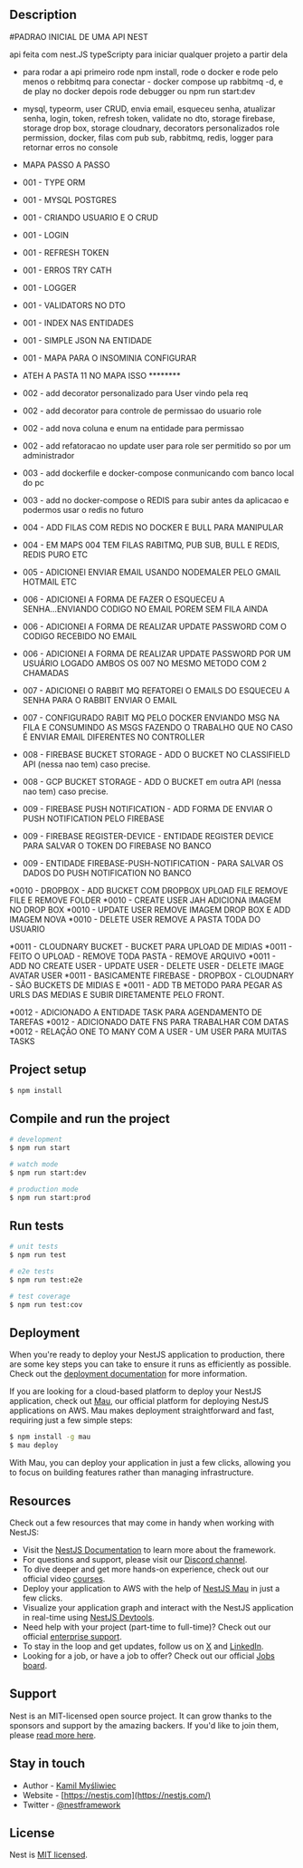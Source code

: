 ## Description

#PADRAO INICIAL DE UMA API NEST

api feita com nest.JS typeScripty para iniciar qualquer projeto a partir dela

* para rodar a api primeiro rode npm install, rode o docker e rode pelo menos o rebbitmq para conectar - docker compose up rabbitmq -d, e de play no docker depois rode debugger ou npm run start:dev

* mysql, typeorm, user CRUD, envia email, esqueceu senha, atualizar senha, login, token, refresh token,
validate no dto, storage firebase, storage drop box, storage cloudnary, decorators personalizados role permission,
docker, filas com pub sub, rabbitmq, redis, logger para retornar erros no console 

* MAPA PASSO A PASSO

* 001 - TYPE ORM
* 001 - MYSQL POSTGRES
* 001 - CRIANDO USUARIO E O CRUD
* 001 - LOGIN
* 001 - REFRESH TOKEN
* 001 - ERROS TRY CATH
* 001 - LOGGER
* 001 - VALIDATORS NO DTO
* 001 - INDEX NAS ENTIDADES
* 001 - SIMPLE JSON NA ENTIDADE
* 001 - MAPA PARA O INSOMINIA CONFIGURAR

* ATEH A PASTA 11 NO MAPA ISSO ********

* 002 - add decorator personalizado para User vindo pela req
* 002 - add decorator para controle de permissao do usuario role
* 002 - add nova coluna e enum na entidade para permissao
* 002 - add refatoracao no update user para role ser permitido so por um administrador

* 003 - add dockerfile e docker-compose conmunicando com banco local do pc
* 003 - add no docker-compose o REDIS para subir antes da aplicacao e podermos usar o redis no futuro

* 004 - ADD FILAS COM REDIS NO DOCKER E BULL PARA MANIPULAR
* 004 - EM MAPS 004 TEM FILAS RABITMQ, PUB SUB, BULL E REDIS, REDIS PURO ETC 

* 005 - ADICIONEI ENVIAR EMAIL USANDO NODEMALER PELO GMAIL  HOTMAIL ETC

* 006 - ADICIONEI A FORMA DE FAZER O ESQUECEU A SENHA...ENVIANDO CODIGO NO EMAIL POREM SEM FILA AINDA
* 006 - ADICIONEI A FORMA DE REALIZAR UPDATE PASSWORD COM O CODIGO RECEBIDO NO EMAIL
* 006 - ADICIONEI A FORMA DE REALIZAR UPDATE PASSWORD POR UM USUÁRIO LOGADO AMBOS OS 007 NO MESMO METODO COM 2 CHAMADAS 

* 007 - ADICIONEI O RABBIT MQ REFATOREI O EMAILS DO ESQUECEU A SENHA PARA O RABBIT ENVIAR O EMAIL 
* 007 - CONFIGURADO RABIT MQ PELO DOCKER ENVIANDO MSG NA FILA E CONSUMINDO AS MSGS FAZENDO O TRABALHO QUE NO CASO É ENVIAR EMAIL
DIFERENTES NO CONTROLLER

* 008 - FIREBASE BUCKET STORAGE - ADD O BUCKET NO CLASSIFIELD API (nessa nao tem) caso precise.
* 008 - GCP BUCKET STORAGE - ADD O BUCKET em outra API (nessa nao tem) caso precise.

* 009 - FIREBASE PUSH NOTIFICATION - ADD FORMA DE ENVIAR O PUSH NOTIFICATION PELO FIREBASE
* 009 - FIREBASE REGISTER-DEVICE - ENTIDADE REGISTER DEVICE PARA SALVAR O TOKEN DO FIREBASE NO BANCO
* 009 - ENTIDADE FIREBASE-PUSH-NOTIFICATION - PARA SALVAR OS DADOS DO PUSH NOTIFICATION NO BANCO

*0010 - DROPBOX - ADD BUCKET COM DROPBOX UPLOAD FILE REMOVE FILE E REMOVE FOLDER
*0010 - CREATE USER JAH ADICIONA IMAGEM NO DROP BOX
*0010 - UPDATE USER REMOVE IMAGEM DROP BOX E ADD IMAGEM NOVA
*0010 - DELETE USER REMOVE A PASTA TODA DO USUARIO

*0011 - CLOUDNARY BUCKET - BUCKET PARA UPLOAD DE MIDIAS 
*0011 - FEITO O UPLOAD - REMOVE TODA PASTA - REMOVE ARQUIVO
*0011 - ADD NO CREATE USER - UPDATE USER - DELETE USER - DELETE IMAGE AVATAR USER
*0011 - BASICAMENTE FIREBASE - DROPBOX - CLOUDNARY - SÃO BUCKETS DE MIDIAS E 
*0011 - ADD TB METODO PARA PEGAR AS URLS DAS MEDIAS E SUBIR DIRETAMENTE PELO FRONT.

*0012 - ADICIONADO A ENTIDADE TASK PARA AGENDAMENTO DE TAREFAS
*0012 - ADICIONADO DATE FNS PARA TRABALHAR COM DATAS
*0012 - RELAÇÃO ONE TO MANY COM A USER - UM USER PARA MUITAS TASKS



## Project setup

```bash
$ npm install
```

## Compile and run the project

```bash
# development
$ npm run start

# watch mode
$ npm run start:dev

# production mode
$ npm run start:prod
```

## Run tests

```bash
# unit tests
$ npm run test

# e2e tests
$ npm run test:e2e

# test coverage
$ npm run test:cov
```

## Deployment

When you're ready to deploy your NestJS application to production, there are some key steps you can take to ensure it runs as efficiently as possible. Check out the [deployment documentation](https://docs.nestjs.com/deployment) for more information.

If you are looking for a cloud-based platform to deploy your NestJS application, check out [Mau](https://mau.nestjs.com), our official platform for deploying NestJS applications on AWS. Mau makes deployment straightforward and fast, requiring just a few simple steps:

```bash
$ npm install -g mau
$ mau deploy
```

With Mau, you can deploy your application in just a few clicks, allowing you to focus on building features rather than managing infrastructure.

## Resources

Check out a few resources that may come in handy when working with NestJS:

- Visit the [NestJS Documentation](https://docs.nestjs.com) to learn more about the framework.
- For questions and support, please visit our [Discord channel](https://discord.gg/G7Qnnhy).
- To dive deeper and get more hands-on experience, check out our official video [courses](https://courses.nestjs.com/).
- Deploy your application to AWS with the help of [NestJS Mau](https://mau.nestjs.com) in just a few clicks.
- Visualize your application graph and interact with the NestJS application in real-time using [NestJS Devtools](https://devtools.nestjs.com).
- Need help with your project (part-time to full-time)? Check out our official [enterprise support](https://enterprise.nestjs.com).
- To stay in the loop and get updates, follow us on [X](https://x.com/nestframework) and [LinkedIn](https://linkedin.com/company/nestjs).
- Looking for a job, or have a job to offer? Check out our official [Jobs board](https://jobs.nestjs.com).

## Support

Nest is an MIT-licensed open source project. It can grow thanks to the sponsors and support by the amazing backers. If you'd like to join them, please [read more here](https://docs.nestjs.com/support).

## Stay in touch

- Author - [Kamil Myśliwiec](https://twitter.com/kammysliwiec)
- Website - [https://nestjs.com](https://nestjs.com/)
- Twitter - [@nestframework](https://twitter.com/nestframework)

## License

Nest is [MIT licensed](https://github.com/nestjs/nest/blob/master/LICENSE).
